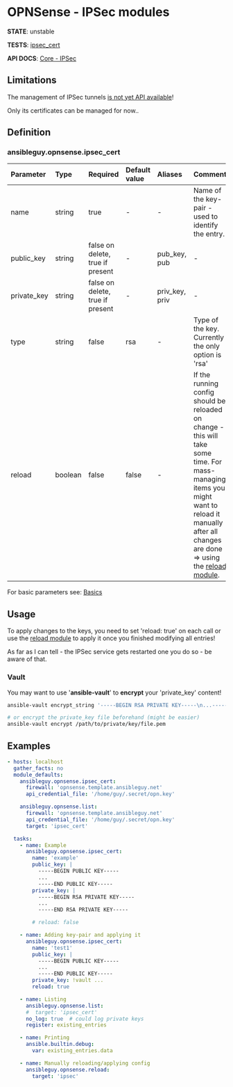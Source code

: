 # OPNSense - IPSec modules

**STATE**: unstable

**TESTS**: [ipsec_cert](https://github.com/ansibleguy/collection_opnsense/blob/stable/tests/ipsec_cert.yml)

**API DOCS**: [Core - IPSec](https://docs.opnsense.org/development/api/core/ipsec.html)

## Limitations

The management of IPSec tunnels [is not yet API available](https://forum.opnsense.org/index.php?topic=18914.0)!

Only its certificates can be managed for now..

## Definition

### ansibleguy.opnsense.ipsec_cert

| Parameter | Type    | Required                         | Default value | Aliases        | Comment                                                                                                                                                                                                                                                                                |
|:----------|:--------|:---------------------------------|:--------------|:---------------|:---------------------------------------------------------------------------------------------------------------------------------------------------------------------------------------------------------------------------------------------------------------------------------------|
| name    | string  | true                             | -             | -              | Name of the key-pair - used to identify the entry.                                                                                                                                                                                                                                     |
| public_key      | string | false on delete, true if present | -             | pub_key, pub   | -                                                                                                                                                                                                                                                                                      |
| private_key   | string     | false on delete, true if present                            | -             | priv_key, priv | -                                                                                                                                                                                                                                                                                      |
| type   | string     | false                            | rsa           | -              | Type of the key. Currently the only option is 'rsa'                                                                                                                                                                                                                                    |
| reload    | boolean  | false                            | false         | -              | If the running config should be reloaded on change - this will take some time. For mass-managing items you might want to reload it manually after all changes are done => using the [reload module](https://github.com/ansibleguy/collection_opnsense/blob/stable/docs/use_reload.md). |

For basic parameters see: [Basics](https://github.com/ansibleguy/collection_opnsense/blob/stable/docs/use_basic.md#definition)

## Usage

To apply changes to the keys, you need to set 'reload: true' on each call or use the [reload module](https://github.com/ansibleguy/collection_opnsense/blob/stable/docs/use_reload.md) to apply it once you finished modifying all entries!

As far as I can tell - the IPSec service gets restarted one you do so - be aware of that.

### Vault

You may want to use '**ansible-vault**' to **encrypt** your 'private_key' content!

```bash
ansible-vault encrypt_string '-----BEGIN RSA PRIVATE KEY-----\n...-----END RSA PRIVATE KEY-----\n'

# or encrypt the private_key file beforehand (might be easier)
ansible-vault encrypt /path/to/private/key/file.pem
```


## Examples

```yaml
- hosts: localhost
  gather_facts: no
  module_defaults:
    ansibleguy.opnsense.ipsec_cert:
      firewall: 'opnsense.template.ansibleguy.net'
      api_credential_file: '/home/guy/.secret/opn.key'

    ansibleguy.opnsense.list:
      firewall: 'opnsense.template.ansibleguy.net'
      api_credential_file: '/home/guy/.secret/opn.key'
      target: 'ipsec_cert'

  tasks:
    - name: Example
      ansibleguy.opnsense.ipsec_cert:
        name: 'example'
        public_key: |
          -----BEGIN PUBLIC KEY-----
          ...
          -----END PUBLIC KEY-----
        private_key: |
          -----BEGIN RSA PRIVATE KEY-----
          ...
          -----END RSA PRIVATE KEY-----

        # reload: false

    - name: Adding key-pair and applying it
      ansibleguy.opnsense.ipsec_cert:
        name: 'test1'
        public_key: |
          -----BEGIN PUBLIC KEY-----
          ...
          -----END PUBLIC KEY-----
        private_key: !vault ...
        reload: true

    - name: Listing
      ansibleguy.opnsense.list:
      #  target: 'ipsec_cert'
      no_log: true  # could log private keys
      register: existing_entries

    - name: Printing
      ansible.builtin.debug:
        var: existing_entries.data

    - name: Manually reloading/applying config
      ansibleguy.opnsense.reload:
        target: 'ipsec'
```
